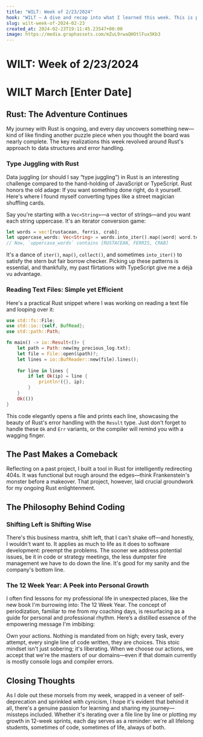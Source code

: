 ```yaml
---
title: "WILT: Week of 2/23/2024"
hook: "WILT — A dive and recap into what I learned this week. This is part of a weekly series that is summarized via daily reflections and compiled by ChatGPT 🚀"
slug: wilt-week-of-2024-02-23
created_at: 2024-02-23T19:11:45.23547+00:00
image: https://media.graphassets.com/mZuL9rwaQHOtlFux5Kb3
---
```


# WILT: Week of 2/23/2024

# WILT March [Enter Date]

## Rust: The Adventure Continues

My journey with Rust is ongoing, and every day uncovers something new—kind of like finding another puzzle piece when you thought the board was nearly complete. The key realizations this week revolved around Rust's approach to data structures and error handling.

### Type Juggling with Rust

Data juggling (or should I say “type juggling”) in Rust is an interesting challenge compared to the hand-holding of JavaScript or TypeScript. Rust honors the old adage: If you want something done right, do it yourself. Here's where I found myself converting types like a street magician shuffling cards.

Say you're starting with a `Vec<String>`—a vector of strings—and you want each string uppercase. It's an iterator conversion game:

```rust
let words = vec![rustacean, ferris, crab];
let uppercase_words: Vec<String> = words.into_iter().map(|word| word.to_uppercase()).collect();
// Now, `uppercase_words` contains [RUSTACEAN, FERRIS, CRAB]
```

It's a dance of `iter()`, `map()`, `collect()`, and sometimes `into_iter()` to satisfy the stern but fair borrow checker. Picking up these patterns is essential, and thankfully, my past flirtations with TypeScript give me a déjà vu advantage.

### Reading Text Files: Simple yet Efficient

Here's a practical Rust snippet where I was working on reading a text file and looping over it:

```rust
use std::fs::File;
use std::io::{self, BufRead};
use std::path::Path;

fn main() -> io::Result<()> {
    let path = Path::new(my_precious_log.txt);
    let file = File::open(&path)?;
    let lines = io::BufReader::new(file).lines();
    
    for line in lines {
        if let Ok(ip) = line {
            println!({}, ip);
        }
    }
    Ok(())
}
```

This code elegantly opens a file and prints each line, showcasing the beauty of Rust's error handling with the `Result` type. Just don't forget to handle these `Ok` and `Err` variants, or the compiler will remind you with a wagging finger.

## The Past Makes a Comeback

Reflecting on a past project, I built a tool in Rust for intelligently redirecting 404s. It was functional but rough around the edges—think Frankenstein's monster before a makeover. That project, however, laid crucial groundwork for my ongoing Rust enlightenment.

## The Philosophy Behind Coding

### Shifting Left is Shifting Wise

There's this business mantra, shift left, that I can't shake off—and honestly, I wouldn't want to. It applies as much to life as it does to software development: preempt the problems. The sooner we address potential issues, be it in code or strategy meetings, the less dumpster fire management we have to do down the line. It's good for my sanity and the company's bottom line.

### The 12 Week Year: A Peek into Personal Growth

I often find lessons for my professional life in unexpected places, like the new book I'm burrowing into: The 12 Week Year. The concept of periodization, familiar to me from my coaching days, is resurfacing as a guide for personal and professional rhythm. Here’s a distilled essence of the empowering message I'm imbibing:

Own your actions. Nothing is mandated from on high; every task, every attempt, every single line of code written, they are choices. This stoic mindset isn't just sobering; it's liberating. When we choose our actions, we accept that we're the masters of our domains—even if that domain currently is mostly console logs and compiler errors.

## Closing Thoughts

As I dole out these morsels from my week, wrapped in a veneer of self-deprecation and sprinkled with cynicism, I hope it's evident that behind it all, there's a genuine passion for learning and sharing my journey—missteps included. Whether it's iterating over a file line by line or plotting my growth in 12-week sprints, each day serves as a reminder: we're all lifelong students, sometimes of code, sometimes of life, always of both.
